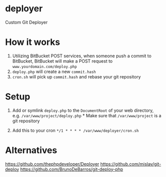 deployer
========

Custom Git Deployer

How it works
============
1. Utilizing BitBucket POST services, when someone push a commit to BitBucket, BitBucket will make a POST request to `www.yourdomain.com/deploy.php`
2. `deploy.php` will create a new `commit.hash`
3. `cron.sh` will pick up `commit.hash` and rebase your git repository

Setup
=====

1. Add or symlink `deploy.php` to the `DocumentRoot` of your web directory, e.g.
`/var/www/project/deploy.php`
\* Make sure that `/var/www/project` is a git repository

2. Add this to your cron
`*/1 * * * * /var/www/deployer/cron.sh`

Alternatives
============

https://github.com/thephpdeveloper/Deployer
https://github.com/mislav/git-deploy
https://github.com/BrunoDeBarros/git-deploy-php
